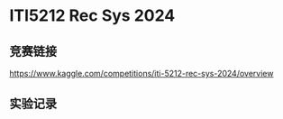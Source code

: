 # ITI5212 Rec Sys 2024
## 竞赛链接
https://www.kaggle.com/competitions/iti-5212-rec-sys-2024/overview

## 实验记录